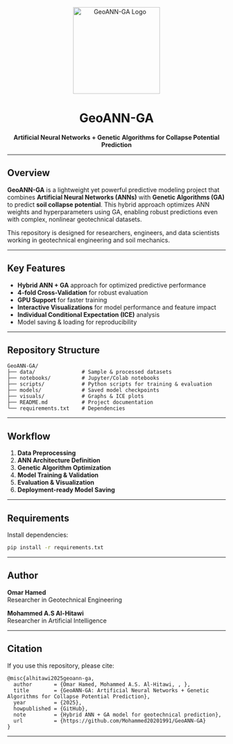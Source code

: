 <div align="center">
<img src="logo.png" alt="GeoANN-GA Logo" width="200"/>
<h1>GeoANN-GA</h1>
<p><b>Artificial Neural Networks + Genetic Algorithms for Collapse Potential Prediction</b></p>
</div>

---

## Overview

**GeoANN-GA** is a lightweight yet powerful predictive modeling project that combines **Artificial Neural Networks (ANNs)** with **Genetic Algorithms (GA)** to predict **soil collapse potential**. This hybrid approach optimizes ANN weights and hyperparameters using GA, enabling robust predictions even with complex, nonlinear geotechnical datasets.

This repository is designed for researchers, engineers, and data scientists working in geotechnical engineering and soil mechanics.

---

## Key Features

- **Hybrid ANN + GA** approach for optimized predictive performance
- **4-fold Cross-Validation** for robust evaluation
- **GPU Support** for faster training
- **Interactive Visualizations** for model performance and feature impact
- **Individual Conditional Expectation (ICE)** analysis
- Model saving & loading for reproducibility

---

## Repository Structure

```
GeoANN-GA/
├── data/               # Sample & processed datasets
├── notebooks/          # Jupyter/Colab notebooks
├── scripts/            # Python scripts for training & evaluation
├── models/             # Saved model checkpoints
├── visuals/            # Graphs & ICE plots
├── README.md           # Project documentation
└── requirements.txt    # Dependencies
```

---

## Workflow

1. **Data Preprocessing**
2. **ANN Architecture Definition**
3. **Genetic Algorithm Optimization**
4. **Model Training & Validation**
5. **Evaluation & Visualization**
6. **Deployment-ready Model Saving**

---

## Requirements

Install dependencies:

```bash
pip install -r requirements.txt
```

---

##  Author

**Omar Hamed**  
Researcher in Geotechnical Engineering

**Mohammed A.S Al-Hitawi**  
Researcher in Artificial Intelligence 

---

## Citation

If you use this repository, please cite:

```
@misc{alhitawi2025geoann-ga,
  author       = {Omar Hamed, Mohammed A.S. Al-Hitawi, , },
  title        = {GeoANN-GA: Artificial Neural Networks + Genetic Algorithms for Collapse Potential Prediction},
  year         = {2025},
  howpublished = {GitHub},
  note         = {Hybrid ANN + GA model for geotechnical prediction},
  url          = {https://github.com/Mohammed20201991/GeoANN-GA}
}
```

---
